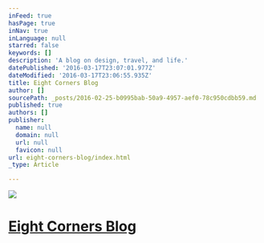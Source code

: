 ```yaml
---
inFeed: true
hasPage: true
inNav: true
inLanguage: null
starred: false
keywords: []
description: 'A blog on design, travel, and life.'
datePublished: '2016-03-17T23:07:01.977Z'
dateModified: '2016-03-17T23:06:55.935Z'
title: Eight Corners Blog
author: []
sourcePath: _posts/2016-02-25-b0995bab-50a9-4957-aef0-78c950cdbb59.md
published: true
authors: []
publisher:
  name: null
  domain: null
  url: null
  favicon: null
url: eight-corners-blog/index.html
_type: Article

---
```

![](https://the-grid-user-content.s3-us-west-2.amazonaws.com/8f877434-c2b3-46e2-a27e-a50d787ceb5a.png)

# [Eight Corners Blog][0]

[0]: http://blog.eightcorners.co/